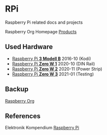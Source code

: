 # RPi
Raspberry Pi related docs and projects

Raspberry Org Homepage [Products](https://www.raspberrypi.org/products/)

## Used Hardware

* [Raspberry Pi **3 Modell B**](https://github.com/griemide/RPi3B) 2016-10 (Kodi)
* [Raspberry Pi **Zero W 1**](https://github.com/griemide/RPiZW) 2020-10 (DIN Rail)
* [Raspberry Pi **Zero W 2**](https://github.com/griemide/RPiZW2) 2020-11 (Power Strip)
* [Raspberry Pi **Zero W 3**](https://github.com/griemide/RPiZW3) 2021-01 (Testing)


## Backup
[Raspberry Org](https://www.raspberrypi.org/documentation/linux/filesystem/backup.md)

## References

Elektronik Kompendium [Raspberry Pi](http://www.elektronik-kompendium.de/sites/raspberry-pi/index.htm)


